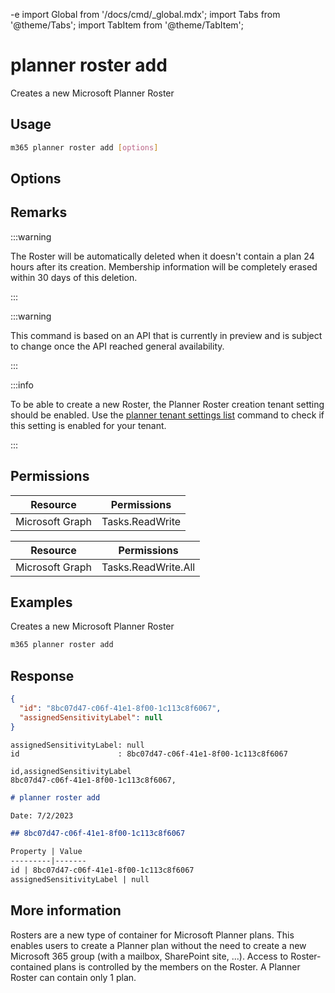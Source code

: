 -e <!-- DISCLAIMER: All secrets, passwords, and sensitive values in this document are examples only and not real credentials. -->
import Global from '/docs/cmd/_global.mdx';
import Tabs from '@theme/Tabs';
import TabItem from '@theme/TabItem';

# planner roster add

Creates a new Microsoft Planner Roster

## Usage

```sh
m365 planner roster add [options]
```

## Options

<Global />

## Remarks

:::warning

The Roster will be automatically deleted when it doesn't contain a plan 24 hours after its creation. Membership information will be completely erased within 30 days of this deletion.

:::

:::warning

This command is based on an API that is currently in preview and is subject to change once the API reached general availability.

:::

:::info

To be able to create a new Roster, the Planner Roster creation tenant setting should be enabled. Use the [planner tenant settings list](../tenant/tenant-settings-list.mdx) command to check if this setting is enabled for your tenant.

:::

## Permissions

<Tabs>
  <TabItem value="Delegated">

  | Resource        | Permissions     |
  |-----------------|-----------------|
  | Microsoft Graph | Tasks.ReadWrite |

  </TabItem>
  <TabItem value="Application">

  | Resource        | Permissions         |
  |-----------------|---------------------|
  | Microsoft Graph | Tasks.ReadWrite.All |

  </TabItem>
</Tabs>

## Examples

Creates a new Microsoft Planner Roster

```sh
m365 planner roster add
```

## Response

<Tabs>
  <TabItem value="JSON">

  ```json
  {
    "id": "8bc07d47-c06f-41e1-8f00-1c113c8f6067",
    "assignedSensitivityLabel": null
  }
  ```

  </TabItem>
  <TabItem value="Text">

  ```text
  assignedSensitivityLabel: null
  id                      : 8bc07d47-c06f-41e1-8f00-1c113c8f6067
  ```

  </TabItem>
  <TabItem value="CSV">

  ```csv
  id,assignedSensitivityLabel
  8bc07d47-c06f-41e1-8f00-1c113c8f6067,
  ```

  </TabItem>
  <TabItem value="Markdown">

  ```md
  # planner roster add

  Date: 7/2/2023

  ## 8bc07d47-c06f-41e1-8f00-1c113c8f6067

  Property | Value
  ---------|-------
  id | 8bc07d47-c06f-41e1-8f00-1c113c8f6067
  assignedSensitivityLabel | null
  ```

  </TabItem>
</Tabs>

## More information

Rosters are a new type of container for Microsoft Planner plans. This enables users to create a Planner plan without the need to create a new Microsoft 365 group (with a mailbox, SharePoint site, ...). Access to Roster-contained plans is controlled by the members on the Roster. A Planner Roster can contain only 1 plan.
